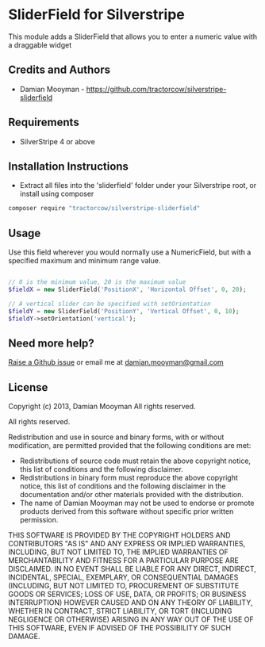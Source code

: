 # SliderField for Silverstripe

This module adds a SliderField that allows you to enter a numeric value with a draggable widget

## Credits and Authors

 * Damian Mooyman - <https://github.com/tractorcow/silverstripe-sliderfield>

## Requirements

 * SilverStripe 4 or above

## Installation Instructions

 * Extract all files into the 'sliderfield' folder under your Silverstripe root, or install using composer

```bash
composer require "tractorcow/silverstripe-sliderfield" 
```

## Usage

Use this field wherever you would normally use a NumericField, but with a specified maximum and
minimum range value.

```php

// 0 is the minimum value, 20 is the maximum value
$fieldX = new SliderField('PositionX', 'Horizontal Offset', 0, 20);

// A vertical slider can be specified with setOrientation
$fieldY = new SliderField('PositionY', 'Vertical Offset', 0, 10);
$fieldY->setOrientation('vertical');

```

## Need more help?

[Raise a Github issue](https://github.com/tractorcow/silverstripe-sliderfield/issues) or email me at damian.mooyman@gmail.com

## License

Copyright (c) 2013, Damian Mooyman
All rights reserved.

All rights reserved.

Redistribution and use in source and binary forms, with or without
modification, are permitted provided that the following conditions are met:

 * Redistributions of source code must retain the above copyright
   notice, this list of conditions and the following disclaimer.
 * Redistributions in binary form must reproduce the above copyright
   notice, this list of conditions and the following disclaimer in the
   documentation and/or other materials provided with the distribution.
 * The name of Damian Mooyman may not be used to endorse or promote products
   derived from this software without specific prior written permission.

THIS SOFTWARE IS PROVIDED BY THE COPYRIGHT HOLDERS AND CONTRIBUTORS "AS IS" AND
ANY EXPRESS OR IMPLIED WARRANTIES, INCLUDING, BUT NOT LIMITED TO, THE IMPLIED
WARRANTIES OF MERCHANTABILITY AND FITNESS FOR A PARTICULAR PURPOSE ARE
DISCLAIMED. IN NO EVENT SHALL <COPYRIGHT HOLDER> BE LIABLE FOR ANY
DIRECT, INDIRECT, INCIDENTAL, SPECIAL, EXEMPLARY, OR CONSEQUENTIAL DAMAGES
(INCLUDING, BUT NOT LIMITED TO, PROCUREMENT OF SUBSTITUTE GOODS OR SERVICES;
LOSS OF USE, DATA, OR PROFITS; OR BUSINESS INTERRUPTION) HOWEVER CAUSED AND
ON ANY THEORY OF LIABILITY, WHETHER IN CONTRACT, STRICT LIABILITY, OR TORT
(INCLUDING NEGLIGENCE OR OTHERWISE) ARISING IN ANY WAY OUT OF THE USE OF THIS
SOFTWARE, EVEN IF ADVISED OF THE POSSIBILITY OF SUCH DAMAGE.
